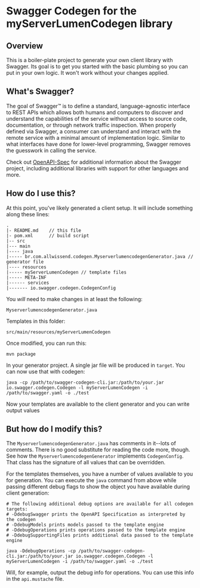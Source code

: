 # Swagger Codegen for the myServerLumenCodegen library

## Overview
This is a boiler-plate project to generate your own client library with Swagger.  Its goal is
to get you started with the basic plumbing so you can put in your own logic.  It won't work without
your changes applied.

## What's Swagger?
The goal of Swagger™ is to define a standard, language-agnostic interface to REST APIs which allows both humans and computers to discover and understand the capabilities of the service without access to source code, documentation, or through network traffic inspection. When properly defined via Swagger, a consumer can understand and interact with the remote service with a minimal amount of implementation logic. Similar to what interfaces have done for lower-level programming, Swagger removes the guesswork in calling the service.


Check out [OpenAPI-Spec](https://github.com/OAI/OpenAPI-Specification) for additional information about the Swagger project, including additional libraries with support for other languages and more. 

## How do I use this?
At this point, you've likely generated a client setup.  It will include something along these lines:

```
.
|- README.md    // this file
|- pom.xml      // build script
|-- src
|--- main
|---- java
|----- br.com.allwissend.codegen.MyserverlumencodegenGenerator.java // generator file
|---- resources
|----- myServerLumenCodegen // template files
|----- META-INF
|------ services
|------- io.swagger.codegen.CodegenConfig
```

You _will_ need to make changes in at least the following:

`MyserverlumencodegenGenerator.java`

Templates in this folder:

`src/main/resources/myServerLumenCodegen`

Once modified, you can run this:

```
mvn package
```


In your generator project.  A single jar file will be produced in `target`.  You can now use that with codegen:

```
java -cp /path/to/swagger-codegen-cli.jar:/path/to/your.jar io.swagger.codegen.Codegen -l myServerLumenCodegen -i /path/to/swagger.yaml -o ./test
```


Now your templates are available to the client generator and you can write output values

## But how do I modify this?
The `MyserverlumencodegenGenerator.java` has comments in it--lots of comments.  There is no good substitute
for reading the code more, though.  See how the `MyserverlumencodegenGenerator` implements `CodegenConfig`.
That class has the signature of all values that can be overridden.

For the templates themselves, you have a number of values available to you for generation.
You can execute the `java` command from above while passing different debug flags to show
the object you have available during client generation:

```
# The following additional debug options are available for all codegen targets:
# -DdebugSwagger prints the OpenAPI Specification as interpreted by the codegen
# -DdebugModels prints models passed to the template engine
# -DdebugOperations prints operations passed to the template engine
# -DdebugSupportingFiles prints additional data passed to the template engine

java -DdebugOperations -cp /path/to/swagger-codegen-cli.jar:/path/to/your.jar io.swagger.codegen.Codegen -l myServerLumenCodegen -i /path/to/swagger.yaml -o ./test
```

Will, for example, output the debug info for operations.  You can use this info
in the `api.mustache` file.